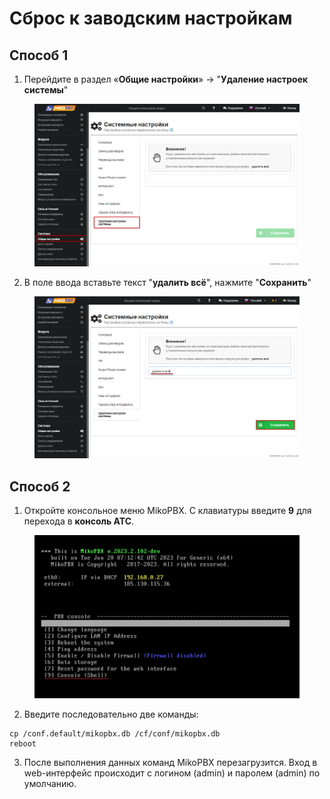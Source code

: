 # Сброс к заводским настройкам

## Способ 1

1. Перейдите в раздел «**Общие настройки**» -> "**Удаление настроек системы**"

<figure><img src="../../.gitbook/assets/1 (43).png" alt=""><figcaption></figcaption></figure>

2. В поле ввода вставьте текст "**удалить всё**", нажмите "**Сохранить**"

<figure><img src="../../.gitbook/assets/2 (37).png" alt=""><figcaption></figcaption></figure>

## Способ 2

1. Откройте консольное меню MikoPBX. С клавиатуры введите **9** для перехода в **консоль АТС**.

<figure><img src="../../.gitbook/assets/3 (35).png" alt=""><figcaption></figcaption></figure>

2. Введите последовательно две команды:

```
cp /conf.default/mikopbx.db /cf/conf/mikopbx.db
reboot
```

3. После выполнения данных команд MikoPBX перезагрузится. Вход в web-интерфейс происходит с логином (admin) и паролем (admin) по умолчанию.
